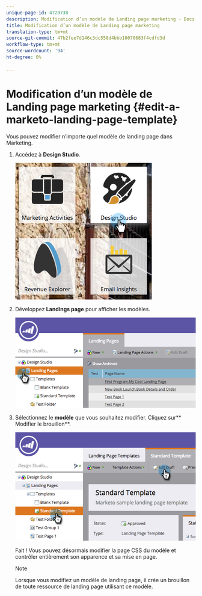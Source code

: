 ```yaml
---
unique-page-id: 4720738
description: Modification d’un modèle de Landing page marketing - Docs marketing - Documentation du produit
title: Modification d’un modèle de Landing page marketing
translation-type: tm+mt
source-git-commit: 47b2fee7d146c3dc558d4bbb10070683f4cdfd3d
workflow-type: tm+mt
source-wordcount: '94'
ht-degree: 0%

---
```



# Modification d’un modèle de Landing page marketing {#edit-a-marketo-landing-page-template}

Vous pouvez modifier n’importe quel modèle de landing page dans Marketing.

1. Accédez à **Design Studio**.

   ![](assets/designstudio.png)

1. Développez **Landings page** pour afficher les modèles.

   ![](assets/image2015-5-21-12-3a40-3a3.png)

1. Sélectionnez le **modèle** que vous souhaitez modifier. Cliquez sur** Modifier le brouillon**.

   ![](assets/image2015-5-21-12-3a37-3a54.png)

   Fait ! Vous pouvez désormais modifier la page CSS du modèle et contrôler entièrement son apparence et sa mise en page.

   >[!NOTE]
   >
   >Lorsque vous modifiez un modèle de landing page, il crée un brouillon de toute ressource de landing page utilisant ce modèle.

